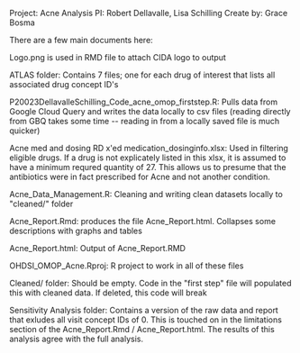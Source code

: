 Project: Acne Analysis 
PI: Robert Dellavalle, Lisa Schilling
Create by: Grace Bosma

There are a few main documents here: 

Logo.png is used in RMD file to attach CIDA logo to output

ATLAS folder: Contains 7 files; one for each drug of interest that lists all associated drug concept ID's

P20023DellavalleSchilling_Code_acne_omop_firststep.R: Pulls data from Google Cloud Query and writes the data locally to csv files (reading directly from GBQ takes some time -- reading in from a locally saved file is much quicker)

Acne med and dosing RD x'ed medication_dosinginfo.xlsx: Used in filtering eligible drugs. If a drug is not explicately listed in this xlsx, it is assumed to have a minimum requred quantity of 27. This allows us to presume that the antibiotics were in fact prescribed for Acne and not another condition. 

Acne_Data_Management.R: Cleaning and writing clean datasets locally to "cleaned/" folder

Acne_Report.Rmd: produces the file Acne_Report.html. Collapses some descriptions with graphs and tables

Acne_Report.html: Output of Acne_Report.RMD

OHDSI_OMOP_Acne.Rproj: R project to work in all of these files

Cleaned/ folder:  Should be empty. Code in the "first step" file will populated this with cleaned data. If deleted, this code will break

Sensitivity Analysis folder: Contains a version of the raw data and report that exludes all visit concept IDs of 0. This is touched on in the limitations section of the Acne_Report.Rmd / Acne_Report.html. The results of this analysis agree with the full analysis.
